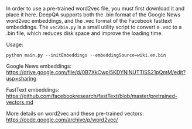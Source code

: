 In order to use a pre-trained word2vec file, you must first download it and place it here. DeepQA supports both the .bin format of the Google News word2vec embeddings, and the .vec format of the Facebook fasttext embeddings. The `vec2bin.py` is a small utility script to convert a .vec to a .bin file, which reduces disk space and improve the loading time.

Usage:

```
python main.py --initEmbeddings --embeddingSource=wiki.en.bin
```

Google News embeddings:
https://drive.google.com/file/d/0B7XkCwpI5KDYNlNUTTlSS21pQmM/edit?usp=sharing

FastText embeddings:
https://github.com/facebookresearch/fastText/blob/master/pretrained-vectors.md

More details on word2vec and these pre-trained vectors:
https://code.google.com/archive/p/word2vec/
